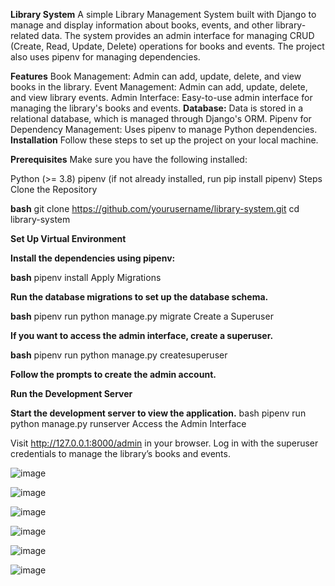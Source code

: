 **Library System**
A simple Library Management System built with Django to manage and display information about books, events, and other library-related data. The system provides an admin interface for managing CRUD (Create, Read, Update, Delete) operations for books and events. The project also uses pipenv for managing dependencies.

**Features**
Book Management: Admin can add, update, delete, and view books in the library.
Event Management: Admin can add, update, delete, and view library events.
Admin Interface: Easy-to-use admin interface for managing the library's books and events.
**Database:**
Data is stored in a relational database, which is managed through Django's ORM.
Pipenv for Dependency Management: Uses pipenv to manage Python dependencies.
**Installation**
Follow these steps to set up the project on your local machine.

**Prerequisites**
Make sure you have the following installed:

Python (>= 3.8)
pipenv (if not already installed, run pip install pipenv)
Steps
Clone the Repository

**bash**
git clone https://github.com/yourusername/library-system.git
cd library-system

**Set Up Virtual Environment**

**Install the dependencies using pipenv:**

**bash**
pipenv install
Apply Migrations

**Run the database migrations to set up the database schema.**

**bash**
pipenv run python manage.py migrate
Create a Superuser

**If you want to access the admin interface, create a superuser.**

**bash**
pipenv run python manage.py createsuperuser

**Follow the prompts to create the admin account.**

**Run the Development Server**

**Start the development server to view the application.**
bash
pipenv run python manage.py runserver
Access the Admin Interface

Visit http://127.0.0.1:8000/admin in your browser. Log in with the superuser credentials to manage the library’s books and events.

![image](https://github.com/user-attachments/assets/00c05e0b-41ff-491f-a661-85afd1f2def6)

![image](https://github.com/user-attachments/assets/d14e9d13-2b1d-419d-af6d-73ab84601c5a)

![image](https://github.com/user-attachments/assets/27dc7210-e711-4e16-9ef0-b594330a27a2)

![image](https://github.com/user-attachments/assets/14c42bab-0f5a-4082-8b34-74aa86fe073f)

![image](https://github.com/user-attachments/assets/2ed9538e-c964-4ccc-894a-84e7d5107a32)

![image](https://github.com/user-attachments/assets/616866f4-0580-48b4-a77d-42d75b169558)








